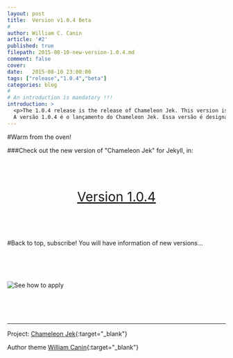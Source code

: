 ```yaml
---
layout: post
title:  Version v1.0.4 Beta
#
author: William C. Canin
article: '#2'
published: true
filepath: 2015-08-10-new-version-1.0.4.md
comment: false
cover:
date:   2015-08-10 23:00:00
tags: ["release","1.0.4","beta"]
categories: blog
#
# An introduction is mandatory !!!
introduction: >
  <p>The 1.0.4 release is the release of Chameleon Jek. This version is designated as the Beta version. Starting this version is all stable releases.</p>
  A versão 1.0.4 é o lançamento do Chameleon Jek. Essa versão é designada como versão Beta. Apartir dessa versão será todas versões estáveis.
---
```

#Warm from the oven!

###Check out the new version of "Chameleon Jek" for Jekyll, in:

<div class="centered" style="text-align:center; margin: 80px 0px;">
    <a href="https://github.com/williamcanin/chameleon-jek/releases/tag/v1.0.4" target="_blank" alt="Download of Chameleon Jek via Github" class="btn btn-primary btn-success" style="font-size: 30px;"><span class="fa fa-github"></span>
         Version 1.0.4
</a>
</div>

#Back to top, subscribe! You will have information of new versions...

<div class="centered" style="margin: 80px 0px;">
    <img class="img-responsive center-block" src="{{ site.url}}{{ site.baseurl }}/assets/images/posts/rss-feed.png" alt="See how to apply">
</div>



-----

Project: [Chameleon Jek][ctj]{:target="_blank"}

Author theme [William Canin][Author]{:target="_blank"}

[ctj]: https://github.com/williamcanin/chameleon-jek

[Author]: http://williamcanin.com